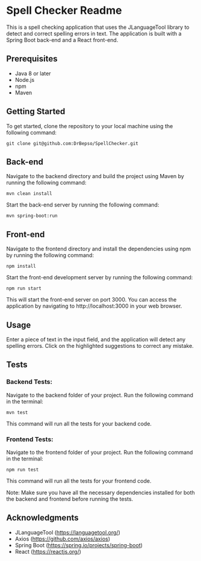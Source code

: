 # Spell Checker Readme
This is a spell checking application that uses the JLanguageTool library to detect and correct spelling errors in text. The application is built with a Spring Boot back-end and a React front-end.

## Prerequisites
- Java 8 or later
- Node.js
- npm
- Maven

## Getting Started
To get started, clone the repository to your local machine using the following command:
```
git clone git@github.com:DrBepso/SpellChecker.git
```

## Back-end
Navigate to the backend directory and build the project using Maven by running the following command:

```
mvn clean install
```
Start the back-end server by running the following command:
```
mvn spring-boot:run
```
## Front-end
Navigate to the frontend directory and install the dependencies using npm by running the following command:
```
npm install
```
Start the front-end development server by running the following command:
```
npm run start
```

This will start the front-end server on port 3000. You can access the application by navigating to http://localhost:3000 in your web browser.

## Usage
Enter a piece of text in the input field, and the application will detect any spelling errors. Click on the highlighted suggestions to correct any mistake.

## Tests

### Backend Tests:

Navigate to the backend folder of your project.
Run the following command in the terminal:
```
mvn test
```
This command will run all the tests for your backend code.

### Frontend Tests:

Navigate to the frontend folder of your project.
Run the following command in the terminal:
```
npm run test
```
This command will run all the tests for your frontend code.

Note: Make sure you have all the necessary dependencies installed for both the backend and frontend before running the tests.

## Acknowledgments
- JLanguageTool (https://languagetool.org/)
- Axios (https://github.com/axios/axios)
- Spring Boot (https://spring.io/projects/spring-boot)
- React (https://reactjs.org/)

